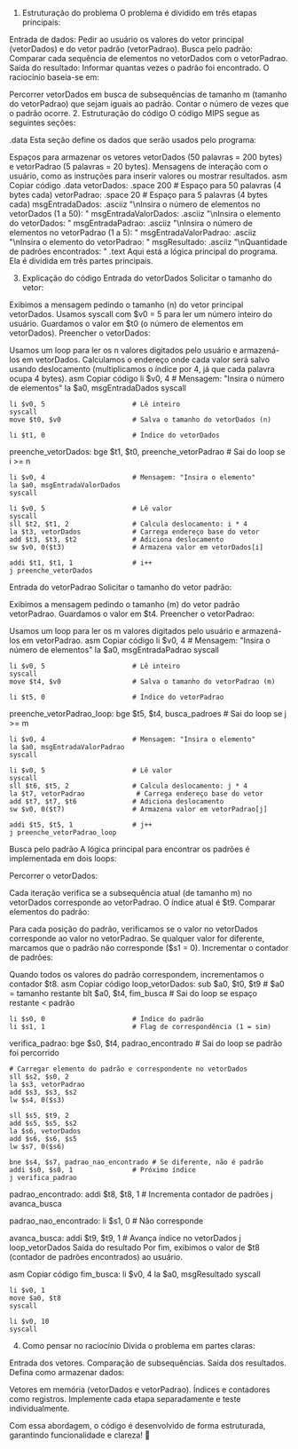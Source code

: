 1. Estruturação do problema
O problema é dividido em três etapas principais:

Entrada de dados: Pedir ao usuário os valores do vetor principal (vetorDados) e do vetor padrão (vetorPadrao).
Busca pelo padrão: Comparar cada sequência de elementos no vetorDados com o vetorPadrao.
Saída do resultado: Informar quantas vezes o padrão foi encontrado.
O raciocínio baseia-se em:

Percorrer vetorDados em busca de subsequências de tamanho m (tamanho do vetorPadrao) que sejam iguais ao padrão.
Contar o número de vezes que o padrão ocorre.
2. Estruturação do código
O código MIPS segue as seguintes seções:

.data
Esta seção define os dados que serão usados pelo programa:

Espaços para armazenar os vetores vetorDados (50 palavras = 200 bytes) e vetorPadrao (5 palavras = 20 bytes).
Mensagens de interação com o usuário, como as instruções para inserir valores ou mostrar resultados.
asm
Copiar código
.data
vetorDados: .space 200          # Espaço para 50 palavras (4 bytes cada)
vetorPadrao: .space 20          # Espaço para 5 palavras (4 bytes cada)
msgEntradaDados: .asciiz "\nInsira o número de elementos no vetorDados (1 a 50): "
msgEntradaValorDados: .asciiz "\nInsira o elemento do vetorDados: "
msgEntradaPadrao: .asciiz "\nInsira o número de elementos no vetorPadrao (1 a 5): "
msgEntradaValorPadrao: .asciiz "\nInsira o elemento do vetorPadrao: "
msgResultado: .asciiz "\nQuantidade de padrões encontrados: "
.text
Aqui está a lógica principal do programa. Ela é dividida em três partes principais.

3. Explicação do código
Entrada do vetorDados
Solicitar o tamanho do vetor:

Exibimos a mensagem pedindo o tamanho (n) do vetor principal vetorDados.
Usamos syscall com $v0 = 5 para ler um número inteiro do usuário.
Guardamos o valor em $t0 (o número de elementos em vetorDados).
Preencher o vetorDados:

Usamos um loop para ler os n valores digitados pelo usuário e armazená-los em vetorDados.
Calculamos o endereço onde cada valor será salvo usando deslocamento (multiplicamos o índice por 4, já que cada palavra ocupa 4 bytes).
asm
Copiar código
    li $v0, 4                      # Mensagem: "Insira o número de elementos"
    la $a0, msgEntradaDados
    syscall

    li $v0, 5                      # Lê inteiro
    syscall
    move $t0, $v0                  # Salva o tamanho do vetorDados (n)

    li $t1, 0                      # Índice do vetorDados
preenche_vetorDados:
    bge $t1, $t0, preenche_vetorPadrao # Sai do loop se i >= n

    li $v0, 4                      # Mensagem: "Insira o elemento"
    la $a0, msgEntradaValorDados
    syscall

    li $v0, 5                      # Lê valor
    syscall
    sll $t2, $t1, 2                # Calcula deslocamento: i * 4
    la $t3, vetorDados             # Carrega endereço base do vetor
    add $t3, $t3, $t2              # Adiciona deslocamento
    sw $v0, 0($t3)                 # Armazena valor em vetorDados[i]

    addi $t1, $t1, 1               # i++
    j preenche_vetorDados
Entrada do vetorPadrao
Solicitar o tamanho do vetor padrão:

Exibimos a mensagem pedindo o tamanho (m) do vetor padrão vetorPadrao.
Guardamos o valor em $t4.
Preencher o vetorPadrao:

Usamos um loop para ler os m valores digitados pelo usuário e armazená-los em vetorPadrao.
asm
Copiar código
    li $v0, 4                      # Mensagem: "Insira o número de elementos"
    la $a0, msgEntradaPadrao
    syscall

    li $v0, 5                      # Lê inteiro
    syscall
    move $t4, $v0                  # Salva o tamanho do vetorPadrao (m)

    li $t5, 0                      # Índice do vetorPadrao
preenche_vetorPadrao_loop:
    bge $t5, $t4, busca_padroes    # Sai do loop se j >= m

    li $v0, 4                      # Mensagem: "Insira o elemento"
    la $a0, msgEntradaValorPadrao
    syscall

    li $v0, 5                      # Lê valor
    syscall
    sll $t6, $t5, 2                # Calcula deslocamento: j * 4
    la $t7, vetorPadrao             # Carrega endereço base do vetor
    add $t7, $t7, $t6              # Adiciona deslocamento
    sw $v0, 0($t7)                 # Armazena valor em vetorPadrao[j]

    addi $t5, $t5, 1               # j++
    j preenche_vetorPadrao_loop
Busca pelo padrão
A lógica principal para encontrar os padrões é implementada em dois loops:

Percorrer o vetorDados:

Cada iteração verifica se a subsequência atual (de tamanho m) no vetorDados corresponde ao vetorPadrao.
O índice atual é $t9.
Comparar elementos do padrão:

Para cada posição do padrão, verificamos se o valor no vetorDados corresponde ao valor no vetorPadrao.
Se qualquer valor for diferente, marcamos que o padrão não corresponde ($s1 = 0).
Incrementar o contador de padrões:

Quando todos os valores do padrão correspondem, incrementamos o contador $t8.
asm
Copiar código
loop_vetorDados:
    sub $a0, $t0, $t9              # $a0 = tamanho restante
    blt $a0, $t4, fim_busca        # Sai do loop se espaço restante < padrão

    li $s0, 0                      # Índice do padrão
    li $s1, 1                      # Flag de correspondência (1 = sim)

verifica_padrao:
    bge $s0, $t4, padrao_encontrado # Sai do loop se padrão foi percorrido

    # Carregar elemento do padrão e correspondente no vetorDados
    sll $s2, $s0, 2
    la $s3, vetorPadrao
    add $s3, $s3, $s2
    lw $s4, 0($s3)

    sll $s5, $t9, 2
    add $s5, $s5, $s2
    la $s6, vetorDados
    add $s6, $s6, $s5
    lw $s7, 0($s6)

    bne $s4, $s7, padrao_nao_encontrado # Se diferente, não é padrão
    addi $s0, $s0, 1               # Próximo índice
    j verifica_padrao

padrao_encontrado:
    addi $t8, $t8, 1               # Incrementa contador de padrões
    j avanca_busca

padrao_nao_encontrado:
    li $s1, 0                      # Não corresponde

avanca_busca:
    addi $t9, $t9, 1               # Avança índice no vetorDados
    j loop_vetorDados
Saída do resultado
Por fim, exibimos o valor de $t8 (contador de padrões encontrados) ao usuário.

asm
Copiar código
fim_busca:
    li $v0, 4
    la $a0, msgResultado
    syscall

    li $v0, 1
    move $a0, $t8
    syscall

    li $v0, 10
    syscall
4. Como pensar no raciocínio
Divida o problema em partes claras:

Entrada dos vetores.
Comparação de subsequências.
Saída dos resultados.
Defina como armazenar dados:

Vetores em memória (vetorDados e vetorPadrao).
Índices e contadores como registros.
Implemente cada etapa separadamente e teste individualmente.

Com essa abordagem, o código é desenvolvido de forma estruturada, garantindo funcionalidade e clareza! 🚀
